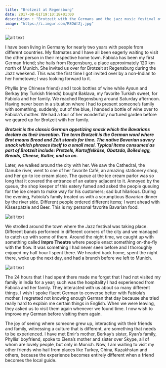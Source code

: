 ```yaml
---
title: "Brotzeit at Regensburg"
date: 2017-08-01T19:10:18+01:00
description : "Brotzeit with the Germans and the jazz music festival of Regensburg"
image: "https://i.imgur.com/R8OWfZj.jpg"
---
```


![alt text](https://i.imgur.com/R8OWfZj.jpg "Danube river, Regensburg")

I have been living in Germany for nearly two years with people from different countries. My flatmates and I have all been eagerly waiting to visit the other person in their respective home town. Fabiola has been my first German friend; she hails from Regensburg, a place approximately 120 km north of Munich. She invited us over for Brotzeit at Regensburg during the Jazz weekend. This was the first time I got invited over by a non-Indian to her hometown; I was looking forward to it.

Phyllis (my Chinese friend) and I took bottles of wine while Aysun and Berkay (my Turkish friends) bought Baklava, my favorite Turkish sweet, for Fabiola and her family. We reached Regensburg around Saturday afternoon. Having never been in a situation where I had to present someone’s family with something, suddenly, out of the blue, I handed a bottle of wine over to Fabiola’s mother. We had a tour of her wonderfully nurtured garden before we geared up for Brotzeit with her family.

__*Brotzeit is the classic German appetizing snack which the Bavarians declare as their invention. The term Brotzeit is the German word where Brot means Bread and Zeit stands for time. The native Bavarian savory snack which phrases itself to a small meal. Typical items consumed as part of Brotzeit include: Pretzels, Kartoffelkäse, Obatzda, Boiled egg, Breads, Cheese, Butter, and so on.*__

Later, we walked around the city with her. We saw the Cathedral, the Danube river, went to one of her favorite Café, an amazing stationery shop, and her go-to ice cream place. The queue at the ice cream parlor was so long that it covered the entrance of an eatery adjacent to it. Annoyed by the queue, the shop keeper of this eatery fumed and asked the people queuing for the ice cream to make way for his customers; sad but hilarious. During the evening, Fabiola’s family treated us with a scrumptious Bavarian dinner by the river side. Different people ordered different items; I went ahead with Käsespätzle and Beer. This is my personal favorite Bavarian food.

![alt text](https://i.imgur.com/0KNO1aw.jpg "Jazz music festival, Regensburg")

We strolled around the town where the Jazz festival was taking place. Different bands performed in different corners of the city and we managed to catch up with some of them. Around the night time, we caught up with something called __Impro Theatre__ where people enact something on-the-fly with the flow. It was something I had never seen before and I thoroughly enjoyed my half hour I spent there. We headed back home, spent the night there, woke up the next day, and had a brunch before we left to Munich.

![alt text](https://i.imgur.com/6B5a76n.jpg "Impro theatre, Regensburg")

The 24 hours that I had spent there made me forget that I had not visited my family in India for a year; such was the hospitality I had experienced from Fabiola and her family. They interacted with us about so many different things. I wish I spoke fluent German to converse better with Fabiola’s mother. I regretted not knowing enough German that day because she tried really hard to explain me certain things in English. When we were leaving, they asked us to visit them again whenever we found time. I now wish to improve my German before visiting them again.

The joy of seeing where someone grew up, interacting with their friends and family, witnessing a culture that is different, are something that needs to be experienced. I have met Emir’s mother, Berkay’s sister, Ryan’s family, Phyllis’ boyfriend, spoke to Elena’s mother and sister over Skype, all of whom are lovely people, but only in Munich. Now, I am waiting to visit my other friends who hail from places like Turkey, China, Kazakhstan and others, because the experience becomes entirely different when a friend becomes the local guide.